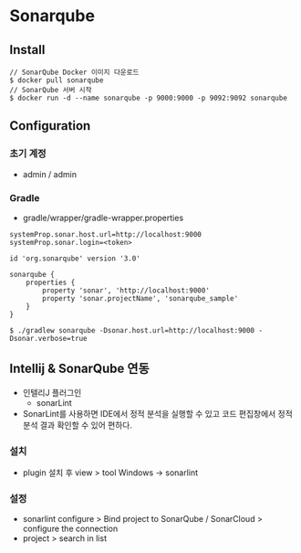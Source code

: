 # Sonarqube

## Install
```
// SonarQube Docker 이미지 다운로드
$ docker pull sonarqube
// SonarQube 서버 시작
$ docker run -d --name sonarqube -p 9000:9000 -p 9092:9092 sonarqube
```

## Configuration

### 초기 계정
- admin / admin

### Gradle
- gradle/wrapper/gradle-wrapper.properties
```
systemProp.sonar.host.url=http://localhost:9000
systemProp.sonar.login=<token>
```

```
id 'org.sonarqube' version '3.0'
```

```
sonarqube {
    properties {
        property 'sonar', 'http://localhost:9000'
        property 'sonar.projectName', 'sonarqube_sample'
    }
}
```

```
$ ./gradlew sonarqube -Dsonar.host.url=http://localhost:9000 -Dsonar.verbose=true
```

## Intellij & SonarQube 연동
- 인텔리J 플러그인
	- sonarLint 
- SonarLint를 사용하면 IDE에서 정적 분석을 실행할 수 있고 코드 편집창에서 정적 분석 결과 확인할 수 있어 편하다.

### 설치
- plugin 설치 후 view > tool Windows -> sonarlint

### 설정
- sonarlint configure > Bind project to SonarQube / SonarCloud > configure the connection
- project > search in list
